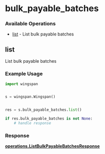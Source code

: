 # bulk_payable_batches

### Available Operations

* [list](#list) - List bulk payable batches

## list

List bulk payable batches

### Example Usage

```python
import wingspan


s = wingspan.Wingspan()


res = s.bulk_payable_batches.list()

if res.bulk_payable_batches is not None:
    # handle response
```


### Response

**[operations.ListBulkPayableBatchesResponse](../../models/operations/listbulkpayablebatchesresponse.md)**

